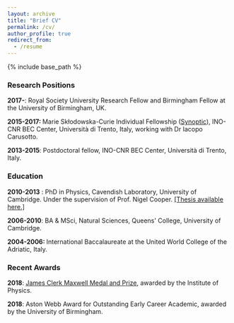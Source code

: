 ```yaml
---
layout: archive
title: "Brief CV"
permalink: /cv/
author_profile: true
redirect_from:
  - /resume
---
```


{% include base_path %}

### Research Positions

<strong>2017-</strong>: Royal Society University Research Fellow and Birmingham Fellow at the University of Birmingham, UK.

<strong>2015-2017: </strong>Marie Skłodowska-Curie Individual Fellowship (<a href="https://synopticgaugefields.wordpress.com/"><u>Synoptic</u></a>), INO-CNR BEC Center, Università di Trento, Italy, working with Dr Iacopo Carusotto.

<strong>2013-2015</strong>: Postdoctoral fellow, INO-CNR BEC Center, Università di Trento, Italy.

### Education

<strong>2010-2013</strong> : PhD in Physics, Cavendish Laboratory, University of Cambridge. Under the supervision of Prof. Nigel Cooper. [<u>[Thesis available here.]</u>](https://www.repository.cam.ac.uk/handle/1810/245059)

<strong>2006-2010</strong>: BA & MSci, Natural Sciences, Queens' College, University of Cambridge.

<strong>2004-2006: </strong>International Baccalaureate at the United World College of the Adriatic, Italy.

### Recent Awards

<strong>2018</strong>: [<u>James Clerk Maxwell Medal and Prize</u>](http://www.iop.org/about/awards/early-career/maxwell/medallists/page_71729.html), awarded by the Institute of Physics.

<strong>2018</strong>: Aston Webb Award for Outstanding Early Career Academic, awarded by the University of Birmingham.
